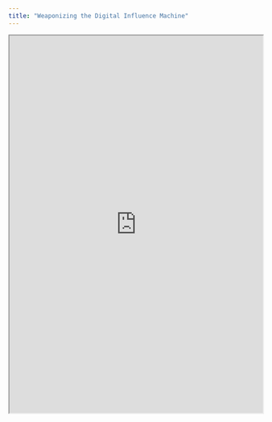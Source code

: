 ```yaml
---
title: "Weaponizing the Digital Influence Machine"
---
```



<iframe height="750" width="100%" src="https://ewelton.github.io/ktest/wiki.html#Weaponizing%20the%20Digital%20Influence%20Machine"></iframe>
